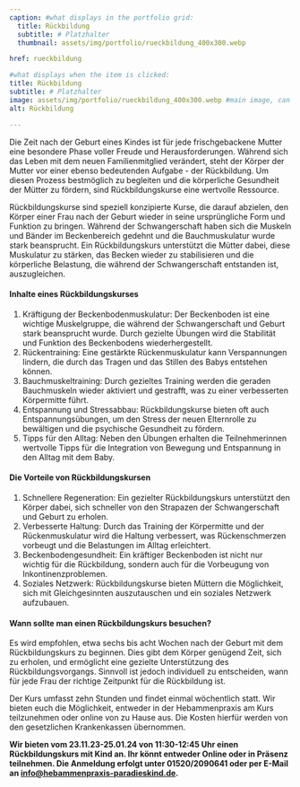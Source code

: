 ```yaml
---
caption: #what displays in the portfolio grid:
  title: Rückbildung
  subtitle: # Platzhalter
  thumbnail: assets/img/portfolio/rueckbildung_400x300.webp

href: rueckbildung

#what displays when the item is clicked:
title: Rückbildung
subtitle: # Platzhalter
image: assets/img/portfolio/rueckbildung_400x300.webp #main image, can be a link or a file in assets/img/portfolio
alt: Rückbildung

---
```


Die Zeit nach der Geburt eines Kindes ist für jede frischgebackene Mutter eine besondere Phase voller Freude und Herausforderungen. Während sich das Leben mit dem neuen Familienmitglied verändert, steht der Körper der Mutter vor einer ebenso bedeutenden Aufgabe - der Rückbildung. Um diesen Prozess bestmöglich zu begleiten und die körperliche Gesundheit der Mütter zu fördern, sind Rückbildungskurse eine wertvolle Ressource.

Rückbildungskurse sind speziell konzipierte Kurse, die darauf abzielen, den Körper einer Frau nach der Geburt wieder in seine ursprüngliche Form und Funktion zu bringen. Während der Schwangerschaft haben sich die Muskeln und Bänder im Beckenbereich gedehnt und die Bauchmuskulatur wurde stark beansprucht. Ein Rückbildungskurs unterstützt die Mütter dabei, diese Muskulatur zu stärken, das Becken wieder zu stabilisieren und die körperliche Belastung, die während der Schwangerschaft entstanden ist, auszugleichen.


#### Inhalte eines Rückbildungskurses

1. Kräftigung der Beckenbodenmuskulatur: Der Beckenboden ist eine wichtige Muskelgruppe, die während der Schwangerschaft und Geburt stark beansprucht wurde. Durch gezielte Übungen wird die Stabilität und Funktion des Beckenbodens wiederhergestellt.
2. Rückentraining: Eine gestärkte Rückenmuskulatur kann Verspannungen lindern, die durch das Tragen und das Stillen des Babys entstehen können.
3. Bauchmuskeltraining: Durch gezieltes Training werden die geraden Bauchmuskeln wieder aktiviert und gestrafft, was zu einer verbesserten Körpermitte führt.
4. Entspannung und Stressabbau: Rückbildungskurse bieten oft auch Entspannungsübungen, um den Stress der neuen Elternrolle zu bewältigen und die psychische Gesundheit zu fördern.
5. Tipps für den Alltag: Neben den Übungen erhalten die Teilnehmerinnen wertvolle Tipps für die Integration von Bewegung und Entspannung in den Alltag mit dem Baby.


#### Die Vorteile von Rückbildungskursen

1. Schnellere Regeneration: Ein gezielter Rückbildungskurs unterstützt den Körper dabei, sich schneller von den Strapazen der Schwangerschaft und Geburt zu erholen.
2. Verbesserte Haltung: Durch das Training der Körpermitte und der Rückenmuskulatur wird die Haltung verbessert, was Rückenschmerzen vorbeugt und die Belastungen im Alltag erleichtert.
3. Beckenbodengesundheit: Ein kräftiger Beckenboden ist nicht nur wichtig für die Rückbildung, sondern auch für die Vorbeugung von Inkontinenzproblemen.
4. Soziales Netzwerk: Rückbildungskurse bieten Müttern die Möglichkeit, sich mit Gleichgesinnten auszutauschen und ein soziales Netzwerk aufzubauen.


#### Wann sollte man einen Rückbildungskurs besuchen?

Es wird empfohlen, etwa sechs bis acht Wochen nach der Geburt mit dem Rückbildungskurs zu beginnen. Dies gibt dem Körper genügend Zeit, sich zu erholen, und ermöglicht eine gezielte Unterstützung des Rückbildungsvorgangs. Sinnvoll ist jedoch individuell zu entscheiden, wann für jede Frau der richtige Zeitpunkt für die Rückbildung ist.

Der Kurs umfasst zehn Stunden und findet einmal wöchentlich statt. Wir bieten euch die Möglichkeit, entweder in der Hebammenpraxis am Kurs teilzunehmen oder online von zu Hause aus. Die Kosten hierfür werden von den gesetzlichen Krankenkassen übernommen.

**Wir bieten vom 23.11.23-25.01.24 von 11:30-12:45 Uhr einen Rückbildungskurs mit Kind an. Ihr könnt entweder Online oder in Präsenz teilnehmen. Die Anmeldung erfolgt unter 01520/2090641 oder per E-Mail an [info@hebammenpraxis-paradieskind.de](mailto:info@hebammenpraxis-paradieskind.de).**
